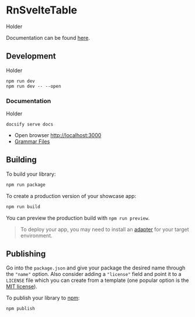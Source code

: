 # RnSvelteTable

Holder

Documentation can be found [here](https://www.richardn.ca/rn-svelte-table/#/).

## Development

Holder

```shell
npm run dev
npm run dev -- --open
```

### Documentation

Holder

```shell
docsify serve docs
```

- Open browser [http://localhost:3000](http://localhost:3000)
- [Grammar Files](https://cdn.jsdelivr.net/npm/prismjs@1/components/)

## Building

To build your library:

```bash
npm run package
```

To create a production version of your showcase app:

```bash
npm run build
```

You can preview the production build with `npm run preview`.

> To deploy your app, you may need to install an [adapter](https://kit.svelte.dev/docs/adapters) for your target environment.

## Publishing

Go into the `package.json` and give your package the desired name through the `"name"` option. Also consider adding a `"license"` field and point it to a `LICENSE` file which you can create from a template (one popular option is the [MIT license](https://opensource.org/license/mit/)).

To publish your library to [npm](https://www.npmjs.com):

```bash
npm publish
```
